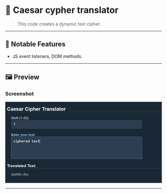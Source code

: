 # 🧩 Caesar cypher translator

> This code creates a dynamic text cipher.

---

## 🚀 Notable Features
- JS event listeners, DOM methods.
  
---

## 🖼️ Preview

### Screenshot
![Program Screenshot](./assets/image.png)

---
